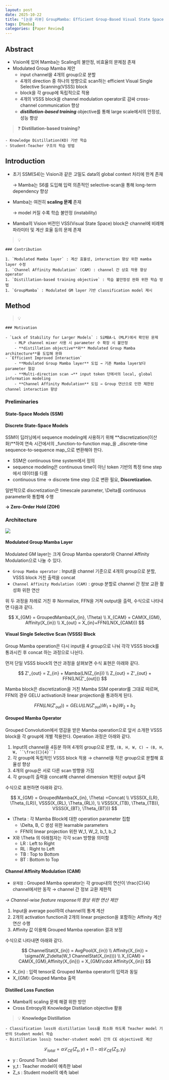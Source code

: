 ```yaml
---
layout: post
date: 2025-10-22
title: "[논문 리뷰] GroupMamba: Efficient Group-Based Visual State Space Model"
tags: [Mamba]
categories: [Paper Review]
---
```



## Abstract

- Vision에 있어 Mamba는 Scaling의 불안정, 비효율의 문제점 존재
- Modulated Group Mamba 제안
	- input channel을 4개의 group으로 분할
	- 4개의 direction 중 하나의 방향으로 scan하는 efficient Visual Single Selective Scanning(VSSS) block
	- block을 각 group에 독립적으로 적용
	- 4개의 VSSS block을 channel modulation operator로 감싸 cross-channel communication 향상
	- <span class="notion-red">_**distillation-based training**_</span> objective를 통해 large scale에서의 안정성, 성능 향상

> ❓ **Distillation-based training?**

	- Knowledge Distillation(KD) 기반 학습
	- Student-Teacher 구조의 학습 방법


## Introduction

- 초기 SSM(S4)는 Vision과 같은 고밀도 data의 global context 처리에 한계 존재

	→ Mamba는 S6를 도입해 입력 의존적인 selective-scan을 통해 long-term dependency 향상

- Mamba는 여전히 **scaling 문제** 존재 

	→ model 커질 수록 학습 불안정 (instability)

- Mamba의 Vision 버전인 VSS(Visual State Space) block은 channel에 비례해 파라미터 및 계산 효율 등의 문제 존재

> 💡 


	### Contribution

	1. `Modulated Mamba layer` : 계산 효율성, interaction 향상 위한 mamba layer 수정
	1. `Channel Affinity Modulation` (CAM) : channel 간 상호 작용 향상 operator
	1. `Distillation-based training objective` : 학습 불안정성 완화 위한 학습 방법
	1. `GroupMamba` : Modulated GM layer 기반 classification model 제시


## Method


> 💡 


	### Motivation

	- `Lack of Stability for Larger Models` : SiMBA-L (MLP)에서 확인된 문제
		- MLP channel mixer 사용 시 parameter 수 확장 시 불안정
		- **distillation objective**와** Modulated Group Mamba architecture**를 도입해 완화
	- `Efficient Improved Interaction` 
		- **Modulated Group Mamba layer** 도입 → 기존 Mamba layer보다 parameter 절감
		- **Multi-direction scan →** input token 단에서의 local, global information modeling
		- **Channel Affinity Modulation** 도입 → Group 연산으로 인한 제한된 channel interaction 향상


### Preliminaries



#### State-Space Models (SSM)



#### Discrete State-Space Models


SSM이 딥러닝에서 sequence modeling에 사용하기 위해 **discretization(이산화)**하여 연속 시간에서의 _function-to-function map_을 _discrete-time sequence-to-sequence map_으로 변환해야 한다.

- SSM은 continuous time system에서 정의
- sequence modeling은 continuous time이 아닌 token 기반의 특정 time step에서 데이터를 다룸
- continuous time → discrete time step 으로 변환 필요, **Discretization.**

일반적으로 discretization은 timescale parameter, \Delta를 continuous parameter와 통합해 수행


**→ Zero-Order Hold (ZOH)**



### Architecture


![](https://prod-files-secure.s3.us-west-2.amazonaws.com/542b861c-36a8-4051-84e5-8804b6728dba/f9de14fb-9b58-4912-a908-139bc60500bd/image.png?X-Amz-Algorithm=AWS4-HMAC-SHA256&X-Amz-Content-Sha256=UNSIGNED-PAYLOAD&X-Amz-Credential=ASIAZI2LB466WATVHP5H%2F20251023%2Fus-west-2%2Fs3%2Faws4_request&X-Amz-Date=20251023T021908Z&X-Amz-Expires=3600&X-Amz-Security-Token=IQoJb3JpZ2luX2VjEIL%2F%2F%2F%2F%2F%2F%2F%2F%2F%2FwEaCXVzLXdlc3QtMiJIMEYCIQD8zuN631FyW02O9IkfAoinNevF32JzC64mGS74gTqYEwIhALwW94W2QtVHpZHOlMleZBQx6Fep72Kx3Qw%2BdDU6Xph%2FKv8DCDsQABoMNjM3NDIzMTgzODA1IgxzTd4TWAa4lW%2F5kbkq3AOQp2ufqCfUmDdVqeK4FmOHRSixan50Kp1dtuIDEO%2FozeArVJafnhhqkiXuVkNKrJ9jNpk4Tz7weLJE8DVzjSrAAK5qlg2TPIp7KgFD4vOPBrfs3J5ZpGS3MRgbZC38F7ApiueaPNWnHPgXDECCJLjkZn63RAbpX8X8uixf9mLjTmp0vAo%2FiXalFdL4W8LMiXlc6awuJOLyx3HKUgeV4vA3PJF0cmFsBgFh3MrTqb1SOZqmRBu05MBOPy6O68c0%2Fl1%2F9PVlrisZPn3OSQFYBbSltsqOQJx1p27rq1R6pvZbkdhhya49eaNl4TAw4ieVsh30VVvGB7GY3Rt3%2BkZutR1HohyVXbgFfOCUmO1338OVnW0wRv0ni9XqchnwPIHe54%2FPiG50IKtgp7%2FVMLWKc407AIT7uIxL0KMf0zo91%2FwShs%2B5XuT%2BLFmLxN%2F%2BMbt9M6retq2N7MJLSSkjB%2F2GvLL4cMXLjtpdX5UyKKvFKM0ZeIfEe15SmgCEWnOx06JHpd%2B3ZoPKmxpiivCdBxPMKgKehFNKIw%2BuYcl%2BJ7OLOzNDZi%2BMwJJY0D1lnqxe7q%2FfLgUNCWzGpcfwx%2F9b9AAlM%2Bj7TPlWN8IBnRv%2BFV4dYL4WzCBnKsZlj%2FjnPpwE%2BDCbnubHBjqkAQVvTKOddHrJwJ77RLLi3we7jl1tnY7h7BDKJ0CXm5RyLu4d36ikeap%2FDrLX2%2B%2F%2FdZi0nAb43QyHkxD%2F9pYsDGZbWzics%2B2yfSZD4goHDTaupKWNE%2FpkqkrlUJNMoJlbhojgqNcoJt7LgTmOcS16llulV%2BQ2YGHlCXOQJrak103EU5rPOjyAFuq3mI%2FHbR1TZMV6k3ESDIi%2FScMTek1NyiFeLkBV&X-Amz-Signature=96502225c8272d841313ff63c969fbe1b8218e24f37a2b44151d94069bebb212&X-Amz-SignedHeaders=host&x-amz-checksum-mode=ENABLED&x-id=GetObject)



#### Modulated Group Mamba Layer


Modulated GM layer는 크게 Group Mamba operator와 Channel Affinity Modulation으로 나눌 수 있다.

- `Group Mamba operator` : Input을 channel 기준으로 4개의 group으로 분할, VSSS block 거친 출력을 concat
- `Channel Affinity Modulation (CAM)` : group 분할로 channel 간 정보 교환 활성화 위한 연산

위 두 과정을 차례로 거친 후 Normalize, FFN을 거쳐 output을 출력, 수식으로 나타내면 다음과 같다.


$$
X_{GM} = GroupedMamba(X_{in}, \Theta) \\
X_{CAM} = CAM(X_{GM}, Affinity(X_{in}) \\
X_{out} = X_{in}+FFN(LN(X_{CAM}))
$$



#### Visual Single Selective Scan (VSSS) Block


Group Mamba operation은 다시 input을 4 group으로 나눠 각각 VSSS block를 통과시킨 후 concat 하는 과정으로 나뉜다. 


먼저 단일 VSSS block의 연산 과정을 살펴보면 수식 표현은 아래와 같다.


$$
Z'_{out} = Z_{in} + Mamba(LN(Z_{in})) \\
Z_{out} = Z'_{out} + FFN(LN(Z'_{out}))
$$


Mamba block은 discretization을 거친 Mamba SSM operator를 그대로 따르며, FFN의 경우 GELU activation과 linear projection을 통과하게 된다.


$$
FFN(LN(Z'_{out})) = GELU(LN(Z'_{out})W_1 + b_1)W_2 +b_2
$$



#### Grouped Mamba Operator


Grouped Convolution에서 영감을 받은 Mamba operation으로 앞서 소개한 VSSS block을 각 group에 개별 적용한다. Operation 과정은 아래와 같다.

1. Input의 channel을 4등분 하여 4개의 group으로 분할, `(B, H, W, C) → (B, H, W, ``\frac{C}{4}``)`
1. 각 group에 독립적인 VSSS block 적용 → channel을 작은 group으로 분할해 효율성 향상
1. 4개의 group은 서로 다른 scan 방향을 가짐
1. 각 group의 출력을 concat해 channel dimension 복원된 output 출력

수식으로 표현하면 아래와 같다.


$$
X_{GM} = GroupedMamba(X_{in}, \Theta) 
=Concat( \\ VSSS(X_{LR}, \Theta_{LR}), VSSS(X_{RL}, \Theta_{RL}), \\ VSSS(X_{TB}, \Theta_{TB}), VSSS(X_{BT}, \Theta_{BT}))
$$

- \Theta : 각 Mamba Block에 대한 operation parameter 집합
	- \Delta, B, C 생성 위한 learnable parameters
	- FFN의 linear projection 위한 W\_1, W\_2, b\_1, b\_2
- X와 \Theta 의 아래첨자는 각각 scan 방향을 의미함
	- LR : Left to Right
	- RL : Right to Left
	- TB : Top to Bottom
	- BT : Bottom to Top


#### Channel Affinity Modulation (CAM)

- `문제점` : Grouped Mamba operator는 각 group내의 연산이 \frac{C}{4} channel에서만 동작 
→ channel 간 정보 교환 제한적

_→ Channel-wise feature response의 향상 위한 연산 제안_

1. Input을 average pool하여 channel의 통계 계산
1. 2개의 activation function과 2개의 linear projection을 포함하는 Affinity 계산 연산 수행
1. Affinity 값 이용해 Grouped Mamba operation 결과 보정

수식으로 나타내면 아래와 같다.


$$
ChannelStat(X_{in}) = AvgPool(X_{in}) \\
Affinity(X_{in}) = \sigma(W_2\delta(W_1 ChannelStat(X_{in}))) \\
X_{CAM} = CAM(X_{GM},Affinity(X_{in})) = X_{GM}\cdot Affinity(X_{in}) 
$$

- X\_{in} : 입력 tensor로 Grouped Mamba operator의 입력과 동일
- X\_{GM}: Grouped Mamba 출력


#### Distilled Loss Function

- Mamba의 scaling 문제 해결 위한 방안
- Cross Entropy와 Knowledge Distilation objective 활용

> 💡  **Knowledge Distillation**

	- Classification loss와 distillation loss를 최소화 하도록 Teacher model 기반의 Student model 학습
	- Distillation loss는 teacher-student model 간의 CE objective로 계산

$$
\mathcal{L}_{total} = \alpha\mathcal{L}_{CE}(Z_s,y)+(1-\alpha)\mathcal{L}_{CE}(Z_S,y_t)
$$

- y : Ground Truth label
- y\_t : Teacher model이 예측한 label
- Z\_s : Student model의 예측 label

